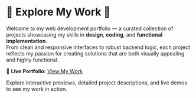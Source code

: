 # 🌟 Explore My Work 🌟

Welcome to my web development portfolio — a curated collection of projects showcasing my skills in **design**, **coding**, and **functional implementation**.  
From clean and responsive interfaces to robust backend logic, each project reflects my passion for creating solutions that are both visually appealing and highly functional.  

🔗 **Live Portfolio:** [View My Work](https://ridhwanhazian.github.io/web-portfolio-Ridhwan/)  

Explore interactive previews, detailed project descriptions, and live demos to see my work in action.
